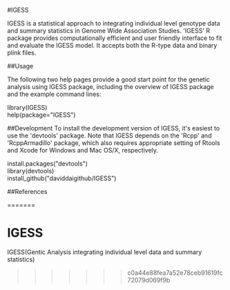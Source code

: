 #IGESS

IGESS is a statistical approach to integrating individual level genotype data and summary statistics in Genome Wide Association Studies. 'IGESS' R package provides computationally efficient and user friendly interface to fit and evaluate the IGESS model. It accepts both the R-type data  and binary plink files.

##Usage

The following two help pages provide a good start point for the genetic analysis using IGESS package, including the overview of IGESS package and the example command lines: 

library(IGESS)  
help(package="IGESS")  

##Development 
To install the development version of IGESS, it's easiest to use the 'devtools' package. Note that IGESS depends on the 'Rcpp' and 'RcppArmadillo' package, which also requires appropriate setting of Rtools and Xcode for Windows and Mac OS/X, respectively.

install.packages("devtools")  
library(devtools)  
install_github("daviddaigithub/IGESS")  

##References

=======
# IGESS
IGESS(Gentic Analysis integrating individual level data and summary statistics)
>>>>>>> c0a44e88fea7a52e78ceb91619fc72079d069f9b

